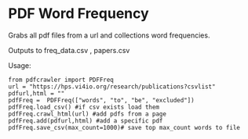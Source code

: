 # PDF  Word Frequency

Grabs all pdf files from a url and collections word frequencies.

Outputs to freq_data.csv , papers.csv

Usage:
```
from pdfcrawler import PDFFreq
url = "https://hps.vi4io.org/research/publications?csvlist"
pdfurl,html = ""
pdfFreq =  PDFFreq(["words", "to", "be", "excluded"]) 
pdfFreq.load_csv() #if csv exists load them
pdfFreq.crawl_html(url) #add pdfs from a page
pdfFreq.add(pdfurl,html) #add a specific pdf 
pdfFreq.save_csv(max_count=1000)# save top max_count words to file
```


